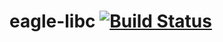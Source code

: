# eagle-libc [![Build Status](https://travis-ci.org/ValentinProdhomme/eagle-libc.svg?branch=master)](https://travis-ci.org/ValentinProdhomme/eagle-libc)
